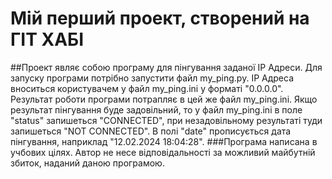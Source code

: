 # Мій перший проект, створений на ГІТ ХАБІ

##Проект являє собою програму для пінгування заданої IP Адреси. 
Для запуску програми потрібно запустити файл my_ping.py. IP Адреса 
вноситься користувачем у файл my_ping.ini у форматі "0.0.0.0". Результат 
роботи програми потрапляє в цей же файл my_ping.ini. Якщо результат
 пінгування буде задовільний, то у файл my_ping.ini в поле "status"
 запишеться "CONNECTED", при незадовільному результаті туди запишеться 
 "NOT CONNECTED". В полі "date" прописується дата пінгування, 
 наприклад "12.02.2024 18:04:28".
 ###Програма написана в учбових цілях. Автор не несе відповідальності за
 можливий майбутній збиток, наданий даною програмою.